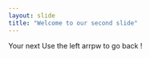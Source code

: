 ```yaml
---
layout: slide
title: "Welcome to our second slide"
---
```

Your next
Use the left arrpw to go back !
